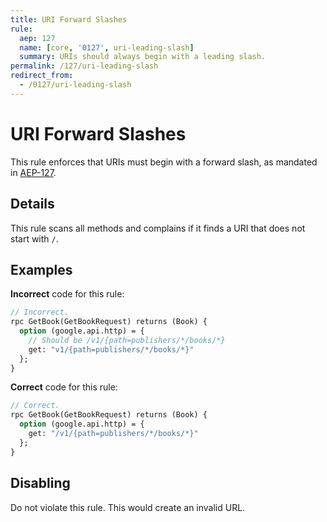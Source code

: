 ```yaml
---
title: URI Forward Slashes
rule:
  aep: 127
  name: [core, '0127', uri-leading-slash]
  summary: URIs should always begin with a leading slash.
permalink: /127/uri-leading-slash
redirect_from:
  - /0127/uri-leading-slash
---
```


# URI Forward Slashes

This rule enforces that URIs must begin with a forward slash, as mandated in
[AEP-127][].

## Details

This rule scans all methods and complains if it finds a URI that does not start
with `/`.

## Examples

**Incorrect** code for this rule:

```proto
// Incorrect.
rpc GetBook(GetBookRequest) returns (Book) {
  option (google.api.http) = {
    // Should be /v1/{path=publishers/*/books/*}
    get: "v1/{path=publishers/*/books/*}"
  };
}
```

**Correct** code for this rule:

```proto
// Correct.
rpc GetBook(GetBookRequest) returns (Book) {
  option (google.api.http) = {
    get: "/v1/{path=publishers/*/books/*}"
  };
}
```

## Disabling

Do not violate this rule. This would create an invalid URL.

[aep-127]: https://aep.dev/127
